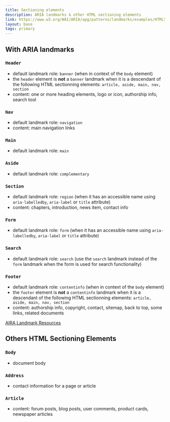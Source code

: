 ```yaml
---
title: Sectioning elements
description: ARIA landmarks & other HTML sectioning elements
link: https://www.w3.org/WAI/ARIA/apg/patterns/landmarks/examples/HTML5.html
layout: base
tags: primary
---
```


## With ARIA landmarks

### `Header`
- default landmark role: `banner` (when in context of the `body` element)
- the `header` element is **not** a `banner` landmark when it is a descendant of the following HTML sectionning elements: `article, aside, main, nav, section`
- content: one or more heading elements, logo or icon, authorship info, search tool

### `Nav`
- default landmark role: `navigation`
- content: main navigation links

### `Main`
- default landmark role: `main`

### `Aside`
- default landmark role: `complementary`

### `Section`
- default landmark role: `region` (when it has an accessible name using `aria-labelledby`, `aria-label` or `title` attribute)
- content: chapters, introduction, news item, contact info

### `Form`
- default landmark role: `form` (when it has an accessible name using `aria-labelledby`, `aria-label` or `title` attribute)

### `Search`
- default landmark role: `search` (use the `search` landmark instead of the `form` landmark when the form is used for search functionality)

### `Footer`
- default landmark role: `contentinfo` (when in context of the `body` element)
- the `footer` element is **not** a `contentinfo` landmark when it is a descendant of the following HTML sectionning elements: `article, aside, main, nav, section`
- content: authorship info, copyright, contact, sitemap, back to top, some links, related documents

[AIRA Landmark Resources](https://www.w3.org/WAI/ARIA/apg/patterns/landmarks/examples/resources.html)

## Others HTML Sectioning Elements

### `Body`
- document body

### `Address`
- contact information for a page or article

### `Article`
- content: forum posts, blog posts, user comments, product cards, newspaper articles
